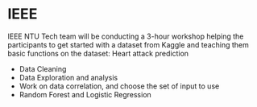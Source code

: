 # IEEE
IEEE NTU Tech team will be conducting a 3-hour workshop helping the participants to get started with a dataset from Kaggle and teaching them basic functions on the dataset: Heart attack prediction

- Data Cleaning
- Data Exploration and analysis
- Work on data correlation, and choose the set of input to use
- Random Forest and Logistic Regression
